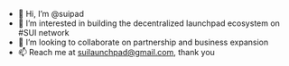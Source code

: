 - 👋 Hi, I’m @suipad
- 👀 I’m interested in building the decentralized launchpad ecosystem on #SUI network 
- 💞️ I’m looking to collaborate on partnership and business expansion
- 📫 Reach me at suilaunchpad@gmail.com, thank you

<!---
suipad/suipad is a ✨ special ✨ repository because its `README.md` (this file) appears on your GitHub profile.
You can click the Preview link to take a look at your changes.
--->
